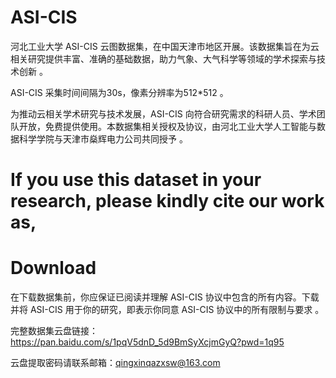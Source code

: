 # ASI-CIS

河北工业大学 ASI-CIS 云图数据集，在中国天津市地区开展。该数据集旨在为云相关研究提供丰富、准确的基础数据，助力气象、大气科学等领域的学术探索与技术创新 。

ASI-CIS 采集时间间隔为30s，像素分辨率为512*512 。

为推动云相关学术研究与技术发展，ASI-CIS 向符合研究需求的科研人员、学术团队开放，免费提供使用。本数据集相关授权及协议，由河北工业大学人工智能与数据科学学院与天津市燊辉电力公司共同授予 。







# If you use this dataset in your research, please kindly cite our work as,









# Download

在下载数据集前，你应保证已阅读并理解 ASI-CIS 协议中包含的所有内容。下载并将 ASI-CIS 用于你的研究，即表示你同意 ASI-CIS 协议中的所有限制与要求 。

完整数据集云盘链接：https://pan.baidu.com/s/1pqV5dnD_5d9BmSyXcjmGyQ?pwd=1q95

云盘提取密码请联系邮箱：qingxinqazxsw@163.com

